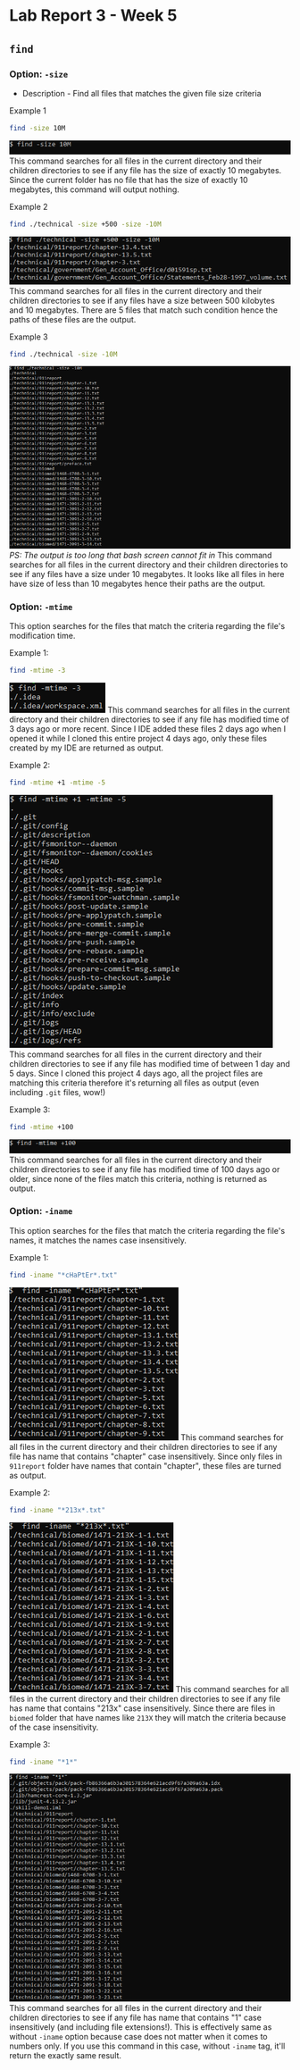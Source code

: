 # Lab Report 3 - Week 5

## ``find``

### Option: ``-size``
* Description - Find all files that matches the given file size criteria

Example 1
```bash
find -size 10M
```
![Part 1 Example 1](./screenshots/lab-5/part-1-example-1.png)
This command searches for all files in the current directory and their children directories to see if any file has the size of exactly 10 megabytes. Since the current folder has no file that has the size of exactly 10 megabytes, this command will output nothing.

Example 2
```bash
find ./technical -size +500 -size -10M
```
![Part 1 Example 2](./screenshots/lab-5/part-1-example-2.png)
This command searches for all files in the current directory and their children directories to see if any files have a size between 500 kilobytes and 10 megabytes. There are 5 files that match such condition hence the paths of these files are the output.

Example 3
```bash
find ./technical -size -10M
```
![Part 1 Example 3](./screenshots/lab-5/part-1-example-3.png)
*PS: The output is too long that bash screen cannot fit in*
This command searches for all files in the current directory and their children directories to see if any files have a size under  10 megabytes. It looks like all files in here have size of less than 10 megabytes hence their paths are the output.

### Option: ``-mtime``
This option searches for the files that match the criteria regarding the file's modification time.

Example 1: 
```bash
find -mtime -3
```
![Part 2 Example 1](./screenshots/lab-5/part-2-example-1.png)
This command searches for all files in the current directory and their children directories to see if any file has modified time of 3 days ago or more recent. Since I IDE added these files 2 days ago when I opened it while I cloned this entire project 4 days ago, only these files created by my IDE are returned as output.

Example 2:
```bash
find -mtime +1 -mtime -5
```
![Part 2 Example 2](./screenshots/lab-5/part-2-example-2.png)
This command searches for all files in the current directory and their children directories to see if any file has modified time of between 1 day and 5 days. Since I cloned this project 4 days ago, all the project files are matching this criteria therefore it's returning all files as output (even including ``.git`` files, wow!)

Example 3:
```bash
find -mtime +100
```
![Part 2 Example 3](./screenshots/lab-5/part-2-example-3.png)
This command searches for all files in the current directory and their children directories to see if any file has modified time of 100 days ago or older, since none of the files match this criteria, nothing is returned as output.

### Option: ``-iname``
This option searches for the files that match the criteria regarding the file's names, it matches the names case insensitively.

Example 1:
```bash
find -iname "*cHaPtEr*.txt"
```
![Part 3 Example 1](./screenshots/lab-5/part-3-example-1.png)
This command searches for all files in the current directory and their children directories to see if any file has name that contains "chapter" case insensitively. Since only files in ``911report`` folder have names that contain "chapter", these files are turned as output.

Example 2:
```bash
find -iname "*213x*.txt"
```
![Part 3 Example 2](./screenshots/lab-5/part-3-example-2.png)
This command searches for all files in the current directory and their children directories to see if any file has name that contains "213x" case insensitively. Since there are files in ``biomed`` folder that have names like ``213X`` they will match the criteria because of the case insensitivity.

Example 3:
```bash
find -iname "*1*"
```
![Part 3 Example 3](./screenshots/lab-5/part-3-example-3.png)
This command searches for all files in the current directory and their children directories to see if any file has name that contains "1" case insensitively (and including file extensions!). This is effectively same as without ``-iname`` option because case does not matter when it comes to numbers only. If you use this command in this case, without ``-iname`` tag, it'll return the exactly same result.

